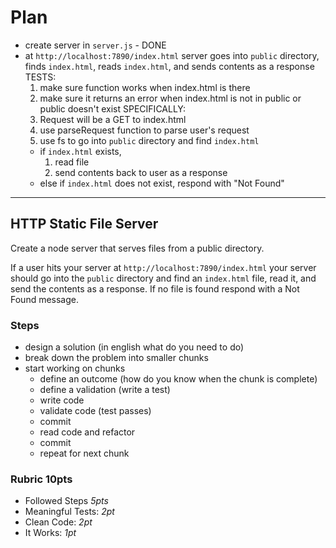 # Plan

- create server in `server.js` - DONE
- at `http://localhost:7890/index.html` server goes into `public` directory, finds `index.html`, reads `index.html`, and sends contents as a response
  TESTS:
  1. make sure function works when index.html is there
  2. make sure it returns an error when index.html is not in public or public doesn't exist
  SPECIFICALLY:
  1. Request will be a GET to index.html
  2. use parseRequest function to parse user's request
  3. use fs to go into `public` directory and find `index.html` 
    * if `index.html` exists, 
      1. read file
      2. send contents back to user as a response
    * else if `index.html` does not exist, respond with "Not Found"

-------------------------------

## HTTP Static File Server

Create a node server that serves files from a public directory.

If a user hits your server at `http://localhost:7890/index.html`
your server should go into the `public` directory and find an
`index.html` file, read it, and send the contents as a response.
If no file is found respond with a Not Found message.

### Steps

* design a solution (in english what do you need to do)
* break down the problem into smaller chunks
* start working on chunks
  * define an outcome (how do you know when the chunk is complete)
  * define a validation (write a test)
  * write code
  * validate code (test passes)
  * commit
  * read code and refactor
  * commit
  * repeat for next chunk

### Rubric **10pts**

* Followed Steps *5pts*
* Meaningful Tests: *2pt*
* Clean Code: *2pt*
* It Works: *1pt*